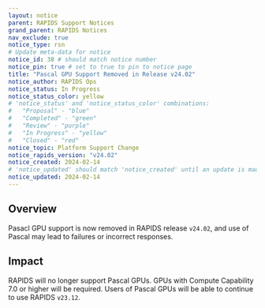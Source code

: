 ```yaml
---
layout: notice
parent: RAPIDS Support Notices
grand_parent: RAPIDS Notices
nav_exclude: true
notice_type: rsn
# Update meta-data for notice
notice_id: 38 # should match notice number
notice_pin: true # set to true to pin to notice page
title: "Pascal GPU Support Removed in Release v24.02"
notice_author: RAPIDS Ops
notice_status: In Progress
notice_status_color: yellow
# 'notice_status' and 'notice_status_color' combinations:
#   "Proposal" - "blue"
#   "Completed" - "green"
#   "Review" - "purple"
#   "In Progress" - "yellow"
#   "Closed" - "red"
notice_topic: Platform Support Change
notice_rapids_version: "v24.02"
notice_created: 2024-02-14
# 'notice_updated' should match 'notice_created' until an update is made
notice_updated: 2024-02-14
---
```


## Overview

Pasacl GPU support is now removed in RAPIDS release `v24.02`, and use of Pascal may lead to failures or incorrect responses.

## Impact

RAPIDS will no longer support Pascal GPUs. GPUs with Compute Capability 7.0 or higher will be required. Users of Pascal GPUs will be able to continue to use RAPIDS `v23.12`.  
 
 

